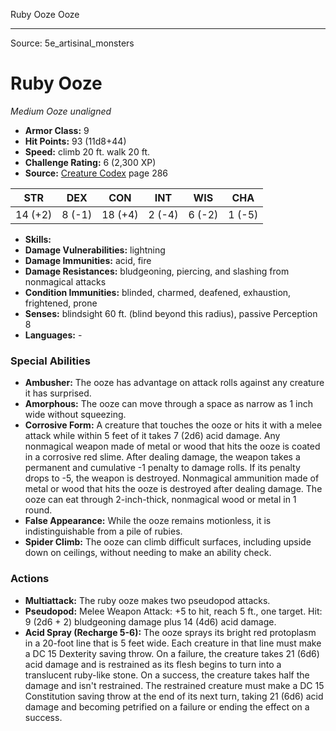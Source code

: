 <MonsterName/>Ruby Ooze</MonsterName>
<CreatureType/>Ooze</CreatureType>



---

Source: 5e_artisinal_monsters

# Ruby Ooze

*Medium* *Ooze* *unaligned*

- **Armor Class:** 9
- **Hit Points:** 93 (11d8+44)
- **Speed:** climb 20 ft. walk 20 ft.
- **Challenge Rating:** 6 (2,300 XP)
- **Source:** [Creature Codex](https://koboldpress.com/kpstore/product/creature-codex-for-5th-edition-dnd) page 286

| STR | DEX | CON | INT | WIS | CHA |
| --- | --- | --- | --- | --- | --- |
| 14 (+2) | 8 (-1) | 18 (+4) | 2 (-4) | 6 (-2) | 1 (-5) |

- **Skills:** 
- **Damage Vulnerabilities:** lightning
- **Damage Immunities:** acid, fire
- **Damage Resistances:** bludgeoning, piercing, and slashing from nonmagical attacks
- **Condition Immunities:** blinded, charmed, deafened, exhaustion, frightened, prone
- **Senses:** blindsight 60 ft. (blind beyond this radius), passive Perception 8
- **Languages:** -

### Special Abilities

- **Ambusher:** The ooze has advantage on attack rolls against any creature it has surprised.
- **Amorphous:** The ooze can move through a space as narrow as 1 inch wide without squeezing.
- **Corrosive Form:** A creature that touches the ooze or hits it with a melee attack while within 5 feet of it takes 7 (2d6) acid damage. Any nonmagical weapon made of metal or wood that hits the ooze is coated in a corrosive red slime. After dealing damage, the weapon takes a permanent and cumulative -1 penalty to damage rolls. If its penalty drops to -5, the weapon is destroyed. Nonmagical ammunition made of metal or wood that hits the ooze is destroyed after dealing damage. The ooze can eat through 2-inch-thick, nonmagical wood or metal in 1 round.
- **False Appearance:** While the ooze remains motionless, it is indistinguishable from a pile of rubies.
- **Spider Climb:** The ooze can climb difficult surfaces, including upside down on ceilings, without needing to make an ability check.

### Actions

- **Multiattack:** The ruby ooze makes two pseudopod attacks.
- **Pseudopod:** Melee Weapon Attack: +5 to hit, reach 5 ft., one target. Hit: 9 (2d6 + 2) bludgeoning damage plus 14 (4d6) acid damage.
- **Acid Spray (Recharge 5-6):** The ooze sprays its bright red protoplasm in a 20-foot line that is 5 feet wide. Each creature in that line must make a DC 15 Dexterity saving throw. On a failure, the creature takes 21 (6d6) acid damage and is restrained as its flesh begins to turn into a translucent ruby-like stone. On a success, the creature takes half the damage and isn't restrained. The restrained creature must make a DC 15 Constitution saving throw at the end of its next turn, taking 21 (6d6) acid damage and becoming petrified on a failure or ending the effect on a success.




